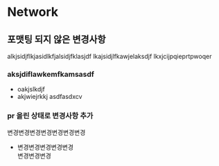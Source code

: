 # Network
## 포맷팅 되지 않은 변경사항 
alkjsidjflkjasidlkfjalsidjfklasjdf 
lkajsidjlfkawjelaksdjf 
lkxjcijpqieprtpwoqer 
### aksjdiflawkemfkamsasdf 
- oakjslkdjf 
- akjwiejrkkj 
asdfasdxcv  
### pr 올린 상태로 변경사항 추가
변경변경변경변경변경변경변경 
- 변경변경변경변경변경  
변경변경변경